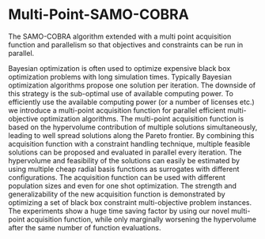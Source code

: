 # Multi-Point-SAMO-COBRA
The SAMO-COBRA algorithm extended with a multi point acquisition function and parallelism so that objectives and constraints can be run in parallel.

Bayesian optimization is often used to optimize expensive black box optimization problems with long simulation times. Typically Bayesian optimization algorithms propose one solution per iteration. The downside of this strategy is the sub-optimal use of available computing power. To efficiently use the available computing power (or a number of licenses etc.) we introduce a multi-point acquisition function for parallel efficient multi-objective optimization algorithms. The multi-point acquisition function is based on the hypervolume contribution of multiple solutions simultaneously, leading to well spread solutions along the Pareto frontier. By combining this acquisition function with a constraint handling technique, multiple feasible solutions can be proposed and evaluated in parallel every iteration. The hypervolume and feasibility of the solutions can easily be estimated by using multiple cheap radial basis functions as surrogates with different configurations. The acquisition function can be used with different population sizes and even for one shot optimization. The strength and generalizability of the new acquisition function is demonstrated by optimizing a set of black box constraint multi-objective problem instances. The experiments show a huge time saving factor by using our novel multi-point acquisition function, while only marginally worsening the hypervolume after the same number of function evaluations. 
